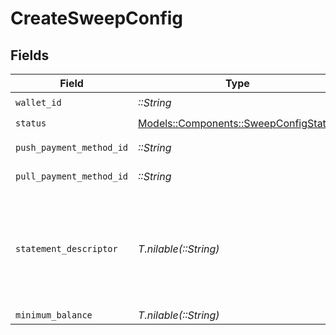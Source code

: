 # CreateSweepConfig


## Fields

| Field                                                                                                                                                           | Type                                                                                                                                                            | Required                                                                                                                                                        | Description                                                                                                                                                     |
| --------------------------------------------------------------------------------------------------------------------------------------------------------------- | --------------------------------------------------------------------------------------------------------------------------------------------------------------- | --------------------------------------------------------------------------------------------------------------------------------------------------------------- | --------------------------------------------------------------------------------------------------------------------------------------------------------------- |
| `wallet_id`                                                                                                                                                     | *::String*                                                                                                                                                      | :heavy_check_mark:                                                                                                                                              | N/A                                                                                                                                                             |
| `status`                                                                                                                                                        | [Models::Components::SweepConfigStatus](../../models/shared/sweepconfigstatus.md)                                                                               | :heavy_check_mark:                                                                                                                                              | N/A                                                                                                                                                             |
| `push_payment_method_id`                                                                                                                                        | *::String*                                                                                                                                                      | :heavy_check_mark:                                                                                                                                              | ID of the payment method.                                                                                                                                       |
| `pull_payment_method_id`                                                                                                                                        | *::String*                                                                                                                                                      | :heavy_check_mark:                                                                                                                                              | ID of the payment method.                                                                                                                                       |
| `statement_descriptor`                                                                                                                                          | *T.nilable(::String)*                                                                                                                                           | :heavy_minus_sign:                                                                                                                                              | The text that appears on the banking statement. The default descriptor is a 10 character ID if an override is not set in the sweep configs statementDescriptor. |
| `minimum_balance`                                                                                                                                               | *T.nilable(::String)*                                                                                                                                           | :heavy_minus_sign:                                                                                                                                              | N/A                                                                                                                                                             |
